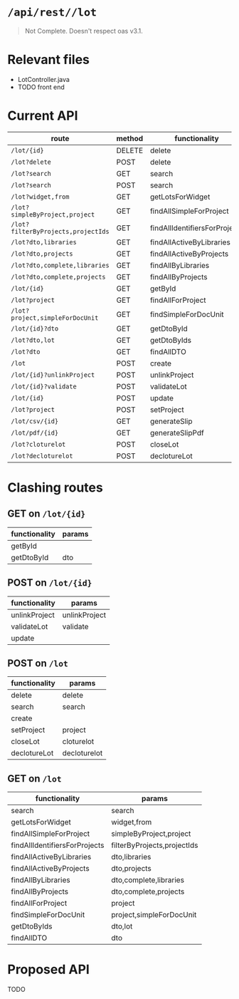 # `/api/rest//lot`
> Not Complete.
> Doesn't respect oas v3.1.

# Relevant files
- LotController.java
- TODO front end

# Current API
|route|method|functionality|
|-|-|-|
|`/lot/{id}`|DELETE|delete|
|`/lot?delete`|POST|delete|
|`/lot?search`|GET|search|
|`/lot?search`|POST|search|
|`/lot?widget,from`|GET|getLotsForWidget|
|`/lot?simpleByProject,project`|GET|findAllSimpleForProject|
|`/lot?filterByProjects,projectIds`|GET|findAllIdentifiersForProjects|
|`/lot?dto,libraries`|GET|findAllActiveByLibraries|
|`/lot?dto,projects`|GET|findAllActiveByProjects|
|`/lot?dto,complete,libraries`|GET|findAllByLibraries|
|`/lot?dto,complete,projects`|GET|findAllByProjects|
|`/lot/{id}`|GET|getById|
|`/lot?project`|GET|findAllForProject|
|`/lot?project,simpleForDocUnit`|GET|findSimpleForDocUnit|
|`/lot/{id}?dto`|GET|getDtoById|
|`/lot?dto,lot`|GET|getDtoByIds|
|`/lot?dto`|GET|findAllDTO|
|`/lot`|POST|create|
|`/lot/{id}?unlinkProject`|POST|unlinkProject|
|`/lot/{id}?validate`|POST|validateLot|
|`/lot/{id}`|POST|update|
|`/lot?project`|POST|setProject|
|`/lot/csv/{id}`|GET|generateSlip|
|`/lot/pdf/{id}`|GET|generateSlipPdf|
|`/lot?cloturelot`|POST|closeLot|
|`/lot?decloturelot`|POST|declotureLot|

# Clashing routes

## GET on `/lot/{id}`
|functionality|params|
|-|-|
|getById||
|getDtoById|dto|

## POST on `/lot/{id}`
|functionality|params|
|-|-|
|unlinkProject|unlinkProject|
|validateLot|validate|
|update||

## POST on `/lot`
|functionality|params|
|-|-|
|delete|delete|
|search|search|
|create||
|setProject|project|
|closeLot|cloturelot|
|declotureLot|decloturelot|

## GET on `/lot`
|functionality|params|
|-|-|
|search|search|
|getLotsForWidget|widget,from|
|findAllSimpleForProject|simpleByProject,project|
|findAllIdentifiersForProjects|filterByProjects,projectIds|
|findAllActiveByLibraries|dto,libraries|
|findAllActiveByProjects|dto,projects|
|findAllByLibraries|dto,complete,libraries|
|findAllByProjects|dto,complete,projects|
|findAllForProject|project|
|findSimpleForDocUnit|project,simpleForDocUnit|
|getDtoByIds|dto,lot|
|findAllDTO|dto|

# Proposed API
TODO